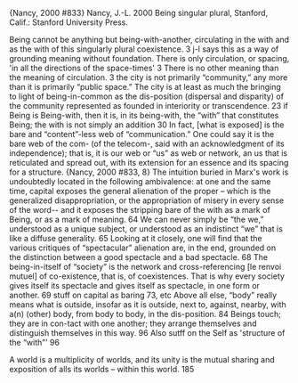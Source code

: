 ﻿{Nancy, 2000 #833}
Nancy, J.-L. 2000 Being singular plural, Stanford, Calif.: Stanford University Press.

Being cannot be anything but being-with-another, circulating in the with and as the with of this singularly plural coexistence. 3
j-l says this as a way of grounding meaning without foundation. There is only circulation, or spacing, 'in all the directions of the space-times' 3
There is no other meaning than the meaning of circulation. 3
the city is not primarily “community,” any more than it is primarily “public space.” The city is at least as much the bringing to light of being-in-common as the dis-position (dispersal and disparity) of the community represented as founded in interiority or transcendence. 23
if Being is Being-with, then it is, in its being-with, the “with” that constitutes Being; the with is not simply an addition 30
In fact, [what is exposed] is the  bare and “content”-less web of “communication.” One could say it is the bare web of the com- (of the telecom-,  said with an acknowledgment of its independence); that is, it is our web or “us” as web or network, an us  that is reticulated and spread out, with its extension for an essence and its spacing for a structure. {Nancy, 2000 #833, 8}
The intuition buried in Marx's work is undoubtedly located in the following ambivalence: at one and the same time, capital exposes the general alienation of the proper – which is the generalized disappropriation, or the appropriation of misery in every sense of the word-- and it exposes the stripping bare of the with as a mark of Being, or as a mark of meaning. 64
We  can never simply be “the we,” understood as a unique subject, or understood as an indistinct “we” that is like a diffuse generality. 65
Looking at it closely, one will find that the various critiques of “spectacular” alienation are, in the end, grounded on the distinction between a good spectacle and a bad spectacle. 68
The being-in-itself of “society” is the network and cross-referencing [le renvoi mutuel] of co-existence, that is, of coexistences. That is why every society gives itself its spectacle and gives itself as spectacle, in one form or another. 69
stuff on capital as baring 73, etc 
Above all else, “body” really means what is outside, insofar as it is outside, next to, against, nearby, with a(n) (other) body, from body to body, in the dis-position. 84
Beings touch; they are in con-tact with one another; they arrange themselves and distinguish themselves in this way. 96
Also sutff on the Self as 'structure of the “with”' 96


A world is a multiplicity of worlds, and its unity is the mutual sharing and exposition of alls its worlds – within this world. 185
